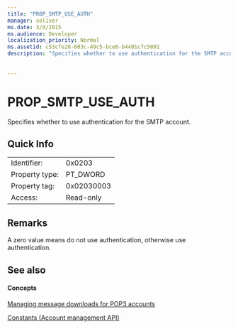 ```yaml
---
title: "PROP_SMTP_USE_AUTH"
manager: soliver
ms.date: 3/9/2015
ms.audience: Developer
localization_priority: Normal
ms.assetid: c53cfe28-603c-49c5-bce6-b4401c7c5091
description: "Specifies whether to use authentication for the SMTP account."
 
 
---
```


# PROP_SMTP_USE_AUTH

Specifies whether to use authentication for the SMTP account.
  
## Quick Info

|||
|:-----|:-----|
|Identifier:  <br/> |0x0203  <br/> |
|Property type:  <br/> |PT_DWORD  <br/> |
|Property tag:  <br/> |0x02030003  <br/> |
|Access:  <br/> |Read-only  <br/> |
   
## Remarks

A zero value means do not use authentication, otherwise use authentication.
  
## See also

#### Concepts

[Managing message downloads for POP3 accounts](managing-message-downloads-for-pop3-accounts.md)
  
[Constants (Account management API)](constants-account-management-api.md)

